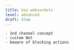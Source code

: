 ```yaml
---
title: Use websockets
level: advanced
draft: true
---
```


    - 2nd channel concept
    - custom Bot
    - beware of blocking actions
